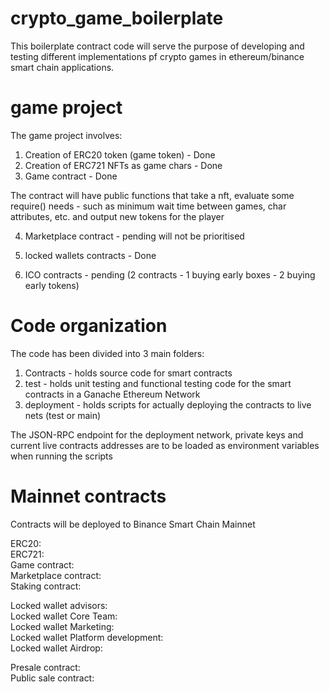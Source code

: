 # crypto_game_boilerplate

This boilerplate contract code will serve the purpose of developing and testing different implementations pf crypto games in ethereum/binance smart chain applications.

# game project

The game project involves:

1. Creation of ERC20 token (game token) - Done
2. Creation of ERC721 NFTs as game chars - Done
3. Game contract - Done
 
 The contract will have public functions that take a nft, evaluate some require() needs - such as 
 minimum wait time between games, char attributes, etc. and output new tokens for the player

4. Marketplace contract - pending will not be prioritised
5. locked wallets contracts - Done

6. ICO contracts - pending (2 contracts - 1 buying early boxes - 2 buying early tokens)

# Code organization

The code has been divided into 3 main folders:

1. Contracts - holds source code for smart contracts
2. test - holds unit testing and functional testing code for the smart contracts in a Ganache Ethereum Network
3. deployment - holds scripts for actually deploying the contracts to live nets (test or main)

The JSON-RPC endpoint for the deployment network, private keys and current live contracts addresses are to be loaded as environment variables when running the scripts

# Mainnet contracts

Contracts will be deployed to Binance Smart Chain Mainnet

ERC20:  
ERC721:  
Game contract:  
Marketplace contract:  
Staking contract:  

Locked wallet advisors:  
Locked wallet Core Team:  
Locked wallet Marketing:  
Locked wallet Platform development:  
Locked wallet Airdrop:  

Presale contract:  
Public sale contract:  